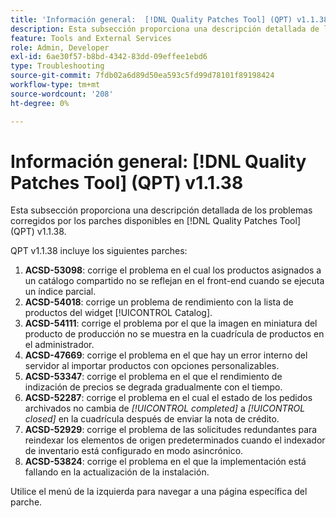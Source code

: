 ```yaml
---
title: 'Información general:  [!DNL Quality Patches Tool] (QPT) v1.1.38'
description: Esta subsección proporciona una descripción detallada de los problemas corregidos por los parches disponibles en  [!DNL Quality Patches Tool] (QPT) v1.1.38.
feature: Tools and External Services
role: Admin, Developer
exl-id: 6ae30f57-b8bd-4342-83dd-09effee1ebd6
type: Troubleshooting
source-git-commit: 7fdb02a6d89d50ea593c5fd99d78101f89198424
workflow-type: tm+mt
source-wordcount: '208'
ht-degree: 0%

---
```


# Información general: [!DNL Quality Patches Tool] (QPT) v1.1.38

Esta subsección proporciona una descripción detallada de los problemas corregidos por los parches disponibles en [!DNL Quality Patches Tool] (QPT) v1.1.38.

QPT v1.1.38 incluye los siguientes parches:

1. **ACSD-53098**: corrige el problema en el cual los productos asignados a un catálogo compartido no se reflejan en el front-end cuando se ejecuta un índice parcial.
1. **ACSD-54018**: corrige un problema de rendimiento con la lista de productos del widget [!UICONTROL Catalog].
1. **ACSD-54111**: corrige el problema por el que la imagen en miniatura del producto de producción no se muestra en la cuadrícula de productos en el administrador.
1. **ACSD-47669**: corrige el problema en el que hay un error interno del servidor al importar productos con opciones personalizables.
1. **ACSD-53347**: corrige el problema en el que el rendimiento de indización de precios se degrada gradualmente con el tiempo.
1. **ACSD-52287**: corrige el problema en el cual el estado de los pedidos archivados no cambia de *[!UICONTROL completed]* a *[!UICONTROL closed]* en la cuadrícula después de enviar la nota de crédito.
1. **ACSD-52929**: corrige el problema de las solicitudes redundantes para reindexar los elementos de origen predeterminados cuando el indexador de inventario está configurado en modo asincrónico.
1. **ACSD-53824**: corrige el problema en el que la implementación está fallando en la actualización de la instalación.

Utilice el menú de la izquierda para navegar a una página específica del parche.
